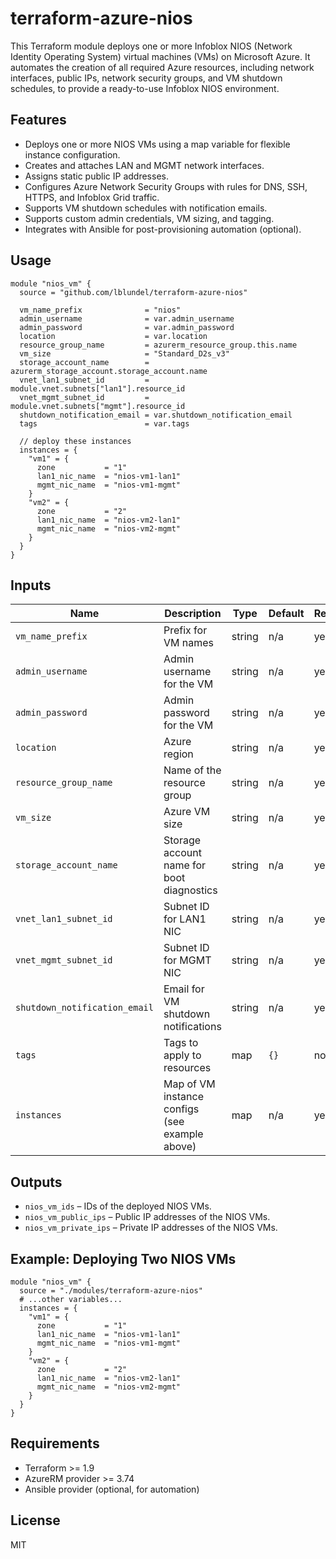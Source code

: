 # terraform-azure-nios

This Terraform module deploys one or more Infoblox NIOS (Network Identity Operating System) virtual machines (VMs) on Microsoft Azure. It automates the creation of all required Azure resources, including network interfaces, public IPs, network security groups, and VM shutdown schedules, to provide a ready-to-use Infoblox NIOS environment.

## Features

- Deploys one or more NIOS VMs using a map variable for flexible instance configuration.
- Creates and attaches LAN and MGMT network interfaces.
- Assigns static public IP addresses.
- Configures Azure Network Security Groups with rules for DNS, SSH, HTTPS, and Infoblox Grid traffic.
- Supports VM shutdown schedules with notification emails.
- Supports custom admin credentials, VM sizing, and tagging.
- Integrates with Ansible for post-provisioning automation (optional).

## Usage

```hcl
module "nios_vm" {
  source = "github.com/lblundel/terraform-azure-nios"

  vm_name_prefix              = "nios"
  admin_username              = var.admin_username
  admin_password              = var.admin_password
  location                    = var.location
  resource_group_name         = azurerm_resource_group.this.name
  vm_size                     = "Standard_D2s_v3"
  storage_account_name        = azurerm_storage_account.storage_account.name
  vnet_lan1_subnet_id         = module.vnet.subnets["lan1"].resource_id
  vnet_mgmt_subnet_id         = module.vnet.subnets["mgmt"].resource_id
  shutdown_notification_email = var.shutdown_notification_email
  tags                        = var.tags
  
  // deploy these instances
  instances = {
    "vm1" = {
      zone           = "1"
      lan1_nic_name  = "nios-vm1-lan1"
      mgmt_nic_name  = "nios-vm1-mgmt"
    }
    "vm2" = {
      zone           = "2"
      lan1_nic_name  = "nios-vm2-lan1"
      mgmt_nic_name  = "nios-vm2-mgmt"
    }
  }
}
```

## Inputs

| Name                        | Description                                      | Type   | Default | Required |
|-----------------------------|--------------------------------------------------|--------|---------|----------|
| `vm_name_prefix`            | Prefix for VM names                              | string | n/a     | yes      |
| `admin_username`            | Admin username for the VM                        | string | n/a     | yes      |
| `admin_password`            | Admin password for the VM                        | string | n/a     | yes      |
| `location`                  | Azure region                                     | string | n/a     | yes      |
| `resource_group_name`       | Name of the resource group                       | string | n/a     | yes      |
| `vm_size`                   | Azure VM size                                    | string | n/a     | yes      |
| `storage_account_name`      | Storage account name for boot diagnostics        | string | n/a     | yes      |
| `vnet_lan1_subnet_id`       | Subnet ID for LAN1 NIC                           | string | n/a     | yes      |
| `vnet_mgmt_subnet_id`       | Subnet ID for MGMT NIC                           | string | n/a     | yes      |
| `shutdown_notification_email` | Email for VM shutdown notifications            | string | n/a     | yes      |
| `tags`                      | Tags to apply to resources                       | map    | `{}`    | no       |
| `instances`                 | Map of VM instance configs (see example above)   | map    | n/a     | yes      |

## Outputs

- `nios_vm_ids` – IDs of the deployed NIOS VMs.
- `nios_vm_public_ips` – Public IP addresses of the NIOS VMs.
- `nios_vm_private_ips` – Private IP addresses of the NIOS VMs.

## Example: Deploying Two NIOS VMs

```hcl
module "nios_vm" {
  source = "./modules/terraform-azure-nios"
  # ...other variables...
  instances = {
    "vm1" = {
      zone           = "1"
      lan1_nic_name  = "nios-vm1-lan1"
      mgmt_nic_name  = "nios-vm1-mgmt"
    }
    "vm2" = {
      zone           = "2"
      lan1_nic_name  = "nios-vm2-lan1"
      mgmt_nic_name  = "nios-vm2-mgmt"
    }
  }
}
```

## Requirements

- Terraform >= 1.9
- AzureRM provider >= 3.74
- Ansible provider (optional, for automation)

## License

MIT
